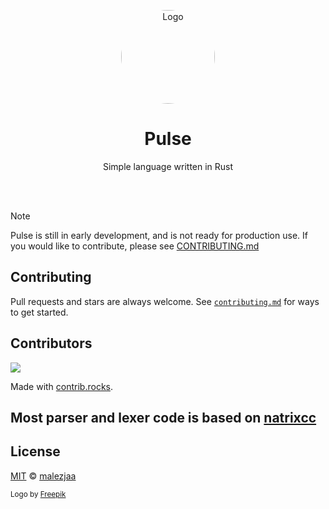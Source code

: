 <p align="center">
  <p align="center">
   <img style="border-radius: 50%;" width="150" height="150" src=".github/public/logo.png" alt="Logo">
  </p>
	<h1 align="center"><b>Pulse</b></h1>
	<p align="center">
		Simple language written in Rust
    <br />
  </p>
</p>

<br/>
<br/>

> [!NOTE]
> Pulse is still in early development, and is not ready for production use. If you would like to contribute, please
> see [CONTRIBUTING.md](contributing.md)

## Contributing

Pull requests and stars are always welcome. See [`contributing.md`](.github/contributing.md) for ways to get started.

## Contributors

<a href="https://github.com/pulse-rs/pulse/graphs/contributors">
  <img src="https://contrib.rocks/image?repo=pulse-rs/pulse" />
</a>

Made with [contrib.rocks](https://contrib.rocks).

## Most parser and lexer code is based on [natrixcc](https://github.com/julian-hartl/natrixcc)

## License

[MIT][license] © [malezjaa][author]

<sub> Logo by [Freepik](https://www.freepik.com) </sub>

[license]: license

[author]: https://github.com/malezjaa